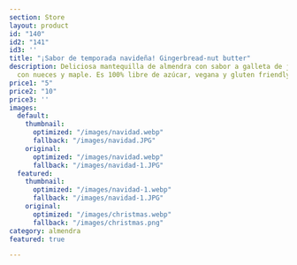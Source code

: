 ```yaml
---
section: Store
layout: product
id: "140"
id2: "141"
id3: ''
title: "¡Sabor de temporada navideña! Gingerbread-nut butter"
description: Deliciosa mantequilla de almendra con sabor a galleta de jengibre navideña
  con nueces y maple. Es 100% libre de azúcar, vegana y gluten friendly.
price1: "5"
price2: "10"
price3: ''
images:
  default:
    thumbnail:
      optimized: "/images/navidad.webp"
      fallback: "/images/navidad.JPG"
    original:
      optimized: "/images/navidad.webp"
      fallback: "/images/navidad-1.JPG"
  featured:
    thumbnail:
      optimized: "/images/navidad-1.webp"
      fallback: "/images/navidad-1.JPG"
    original:
      optimized: "/images/christmas.webp"
      fallback: "/images/christmas.png"
category: almendra
featured: true

---
```

